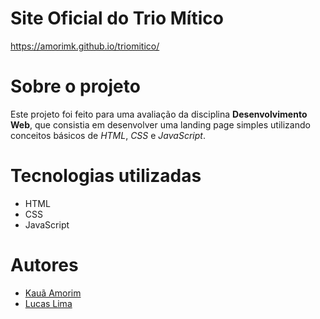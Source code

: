 # Site Oficial do Trio Mítico
https://amorimk.github.io/triomitico/

# Sobre o projeto

Este projeto foi feito para uma avaliação da disciplina **Desenvolvimento Web**, que consistia em desenvolver uma landing page simples utilizando conceitos básicos de *HTML*, *CSS* e *JavaScript*.

# Tecnologias utilizadas
- HTML
- CSS
- JavaScript

# Autores 

- <a href="https://www.github.com/amorimk">Kauã Amorim</a>
- <a href="https://github.com/LucasssLimaa">Lucas Lima</a>
